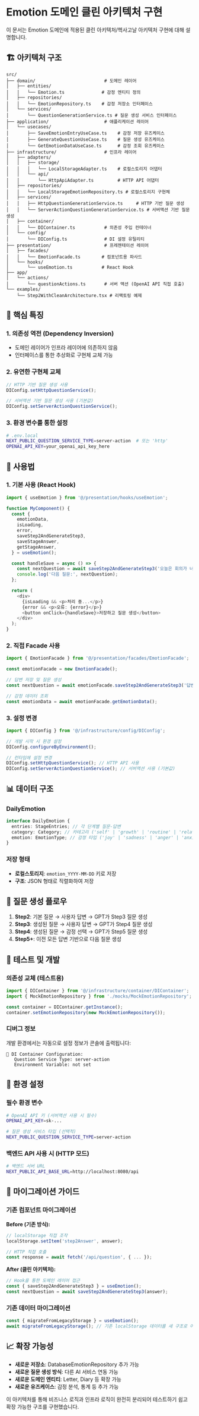 # Emotion 도메인 클린 아키텍처 구현

이 문서는 Emotion 도메인에 적용된 클린 아키텍처/헥사고날 아키텍처 구현에 대해 설명합니다.

## 🏗️ 아키텍처 구조

```
src/
├── domain/                          # 도메인 레이어
│   ├── entities/
│   │   └── Emotion.ts              # 감정 엔티티 정의
│   ├── repositories/
│   │   └── EmotionRepository.ts    # 감정 저장소 인터페이스
│   └── services/
│       └── QuestionGenerationService.ts # 질문 생성 서비스 인터페이스
├── application/                     # 애플리케이션 레이어
│   └── usecases/
│       ├── SaveEmotionEntryUseCase.ts    # 감정 저장 유즈케이스
│       ├── GenerateQuestionUseCase.ts    # 질문 생성 유즈케이스
│       └── GetEmotionDataUseCase.ts      # 감정 조회 유즈케이스
├── infrastructure/                  # 인프라 레이어
│   ├── adapters/
│   │   ├── storage/
│   │   │   └── LocalStorageAdapter.ts    # 로컬스토리지 어댑터
│   │   └── api/
│   │       └── HttpApiAdapter.ts         # HTTP API 어댑터
│   ├── repositories/
│   │   └── LocalStorageEmotionRepository.ts # 로컬스토리지 구현체
│   ├── services/
│   │   ├── HttpQuestionGenerationService.ts     # HTTP 기반 질문 생성
│   │   └── ServerActionQuestionGenerationService.ts # 서버액션 기반 질문 생성
│   ├── container/
│   │   └── DIContainer.ts           # 의존성 주입 컨테이너
│   └── config/
│       └── DIConfig.ts              # DI 설정 유틸리티
├── presentation/                    # 프레젠테이션 레이어
│   ├── facades/
│   │   └── EmotionFacade.ts        # 컴포넌트용 파사드
│   └── hooks/
│       └── useEmotion.ts           # React Hook
├── app/
│   └── actions/
│       └── questionActions.ts       # 서버 액션 (OpenAI API 직접 호출)
└── examples/
    └── Step2WithCleanArchitecture.tsx # 리팩토링 예제
```

## 🎯 핵심 특징

### 1. 의존성 역전 (Dependency Inversion)

- 도메인 레이어가 인프라 레이어에 의존하지 않음
- 인터페이스를 통한 추상화로 구현체 교체 가능

### 2. 유연한 구현체 교체

```typescript
// HTTP 기반 질문 생성 사용
DIConfig.setHttpQuestionService();

// 서버액션 기반 질문 생성 사용 (기본값)
DIConfig.setServerActionQuestionService();
```

### 3. 환경 변수를 통한 설정

```bash
# .env.local
NEXT_PUBLIC_QUESTION_SERVICE_TYPE=server-action  # 또는 'http'
OPENAI_API_KEY=your_openai_api_key_here
```

## 🚀 사용법

### 1. 기본 사용 (React Hook)

```typescript
import { useEmotion } from '@/presentation/hooks/useEmotion';

function MyComponent() {
  const {
    emotionData,
    isLoading,
    error,
    saveStep2AndGenerateStep3,
    saveStageAnswer,
    getStageAnswer,
  } = useEmotion();

  const handleSave = async () => {
    const nextQuestion = await saveStep2AndGenerateStep3('오늘은 회의가 너무 많았어요');
    console.log('다음 질문:', nextQuestion);
  };

  return (
    <div>
      {isLoading && <p>처리 중...</p>}
      {error && <p>오류: {error}</p>}
      <button onClick={handleSave}>저장하고 질문 생성</button>
    </div>
  );
}
```

### 2. 직접 Facade 사용

```typescript
import { EmotionFacade } from '@/presentation/facades/EmotionFacade';

const emotionFacade = new EmotionFacade();

// 답변 저장 및 질문 생성
const nextQuestion = await emotionFacade.saveStep2AndGenerateStep3('답변 내용');

// 감정 데이터 조회
const emotionData = await emotionFacade.getEmotionData();
```

### 3. 설정 변경

```typescript
import { DIConfig } from '@/infrastructure/config/DIConfig';

// 개발 시작 시 환경 설정
DIConfig.configureByEnvironment();

// 런타임에 설정 변경
DIConfig.setHttpQuestionService(); // HTTP API 사용
DIConfig.setServerActionQuestionService(); // 서버액션 사용 (기본값)
```

## 📊 데이터 구조

### DailyEmotion

```typescript
interface DailyEmotion {
  entries: StageEntries; // 각 단계별 질문-답변
  category: Category; // 카테고리 ('self' | 'growth' | 'routine' | 'relationship')
  emotion: EmotionType; // 감정 타입 ('joy' | 'sadness' | 'anger' | 'anxiety' | 'peace')
}
```

### 저장 형태

- **로컬스토리지**: `emotion_YYYY-MM-DD` 키로 저장
- **구조**: JSON 형태로 직렬화하여 저장

## 🔄 질문 생성 플로우

1. **Step2**: 기본 질문 → 사용자 답변 → GPT가 Step3 질문 생성
2. **Step3**: 생성된 질문 → 사용자 답변 → GPT가 Step4 질문 생성
3. **Step4**: 생성된 질문 → 감정 선택 → GPT가 Step5 질문 생성
4. **Step5+**: 이전 모든 답변 기반으로 다음 질문 생성

## 🧪 테스트 및 개발

### 의존성 교체 (테스트용)

```typescript
import { DIContainer } from '@/infrastructure/container/DIContainer';
import { MockEmotionRepository } from './mocks/MockEmotionRepository';

const container = DIContainer.getInstance();
container.setEmotionRepository(new MockEmotionRepository());
```

### 디버그 정보

개발 환경에서는 자동으로 설정 정보가 콘솔에 출력됩니다:

```
🔧 DI Container Configuration:
   Question Service Type: server-action
   Environment Variable: not set
```

## 🔧 환경 설정

### 필수 환경 변수

```bash
# OpenAI API 키 (서버액션 사용 시 필수)
OPENAI_API_KEY=sk-...

# 질문 생성 서비스 타입 (선택적)
NEXT_PUBLIC_QUESTION_SERVICE_TYPE=server-action
```

### 백엔드 API 사용 시 (HTTP 모드)

```bash
# 백엔드 서버 URL
NEXT_PUBLIC_API_BASE_URL=http://localhost:8080/api
```

## 🚀 마이그레이션 가이드

### 기존 컴포넌트 마이그레이션

**Before (기존 방식):**

```typescript
// localStorage 직접 조작
localStorage.setItem('step2Answer', answer);

// HTTP 직접 호출
const response = await fetch('/api/question', { ... });
```

**After (클린 아키텍처):**

```typescript
// Hook을 통한 도메인 레이어 접근
const { saveStep2AndGenerateStep3 } = useEmotion();
const nextQuestion = await saveStep2AndGenerateStep3(answer);
```

### 기존 데이터 마이그레이션

```typescript
const { migrateFromLegacyStorage } = useEmotion();
await migrateFromLegacyStorage(); // 기존 localStorage 데이터를 새 구조로 이전
```

## 📈 확장 가능성

- **새로운 저장소**: DatabaseEmotionRepository 추가 가능
- **새로운 질문 생성 방식**: 다른 AI 서비스 연동 가능
- **새로운 도메인 엔티티**: Letter, Diary 등 확장 가능
- **새로운 유즈케이스**: 감정 분석, 통계 등 추가 가능

이 아키텍처를 통해 비즈니스 로직과 인프라 로직이 완전히 분리되어 테스트하기 쉽고 확장 가능한 구조를 구현했습니다.
